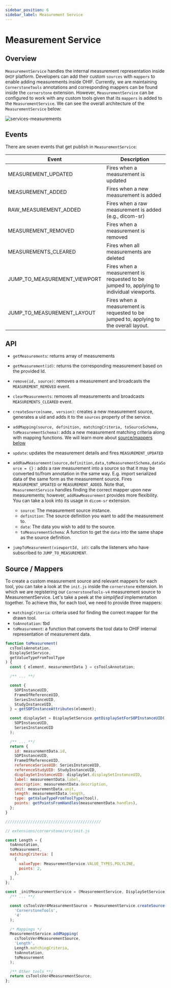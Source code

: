 ```yaml
---
sidebar_position: 6
sidebar_label: Measurement Service
---
```


# Measurement Service

## Overview

`MeasurementService` handles the internal measurement representation inside
`OHIF` platform. Developers can add their custom `sources` with `mappers` to
enable adding measurements inside OHIF. Currently, we are maintaining
`CornerstoneTools` annotations and corresponding mappers can be found inside the
`cornerstone` extension. However, `MeasurementService` can be configured to work
with any custom tools given that its `mappers` is added to the
`MeasurementService`. We can see the overall architecture of the
`MeasurementService` below:

![services-measurements](../../../assets/img/services-measurements.png)

## Events

There are seven events that get publish in `MeasurementService`:

| Event                 | Description                                            |
| --------------------- | ------------------------------------------------------ |
| MEASUREMENT_UPDATED   | Fires when a measurement is updated                    |
| MEASUREMENT_ADDED     | Fires when a new measurement is added                  |
| RAW_MEASUREMENT_ADDED | Fires when a raw measurement is added (e.g., dicom-sr) |
| MEASUREMENT_REMOVED   | Fires when a measurement is removed                    |
| MEASUREMENTS_CLEARED  | Fires when all measurements are deleted                |
| JUMP_TO_MEASUREMENT_VIEWPORT   | Fires when a measurement is requested to be jumped to, applying to individual viewports. |
| JUMP_TO_MEASUREMENT_LAYOUT   | Fires when a measurement is requested to be jumped to, applying to the overall layout. |

## API

- `getMeasurements`: returns array of measurements

- `getMeasurement(id)`: returns the corresponding measurement based on the
  provided Id.

- `remove(id, source)`: removes a measurement and broadcasts the
  `MEASUREMENT_REMOVED` event.

- `clearMeasurements`: removes all measurements and broadcasts
  `MEASUREMENTS_CLEARED` event.

- `createSource(name, version)`: creates a new measurement source, generates a
  uid and adds it to the `sources` property of the service.

- `addMapping(source, definition, matchingCriteria, toSourceSchema, toMeasurementSchema)`:
  adds a new measurement matching criteria along with mapping functions. We will
  learn more about [source/mappers below](#source--mappers)

- `update`: updates the measurement details and fires `MEASUREMENT_UPDATED`

- `addRawMeasurement(source,definition,data,toMeasurementSchema,dataSource = {}`
  : adds a raw measurement into a source so that it may be converted to/from
  annotation in the same way. E.g. import serialized data of the same form as
  the measurement source. Fires `MEASUREMENT_UPDATED` or `MEASUREMENT_ADDED`.
  Note that, `MeasurementService` handles finding the correct mapper upon new
  measurements; however, `addRawMeasurement` provides more flexibility. You can
  take a look into its usage in `dicom-sr` extension.

  - `source`: The measurement source instance.
  - `definition`: The source definition you want to add the measurement to.
  - `data`: The data you wish to add to the source.
  - `toMeasurementSchema`: A function to get the `data` into the same shape as
    the source definition.

- `jumpToMeasurement(viewportId, id)`: calls the listeners who have
  subscribed to `JUMP_TO_MEASUREMENT`.

## Source / Mappers

To create a custom measurement source and relevant mappers for each tool, you
can take a look at the `init.js` inside the `cornerstone` extension. In which we
are registering our `CornerstoneTools-v4` measurement source to
MeasurementService. Let's take a peek at the _simplified_ implementation
together. To achieve this, for each tool, we need to provide three mappers:

- `matchingCriteria`: criteria used for finding the correct mapper for the drawn
  tool.
- `toAnnotation`: tbd
- `toMeasurement`: a function that converts the tool data to OHIF internal
  representation of measurement data.

```js title="extensions/cornerstone/src/utils/measurementServiceMappings/Length.js"
function toMeasurement(
  csToolsAnnotation,
  DisplaySetService,
  getValueTypeFromToolType
) {
  const { element, measurementData } = csToolsAnnotation;

  /** ... **/

  const {
    SOPInstanceUID,
    FrameOfReferenceUID,
    SeriesInstanceUID,
    StudyInstanceUID,
  } = getSOPInstanceAttributes(element);

  const displaySet = DisplaySetService.getDisplaySetForSOPInstanceUID(
    SOPInstanceUID,
    SeriesInstanceUID
  );

  /** ... **/
  return {
    id: measurementData.id,
    SOPInstanceUID,
    FrameOfReferenceUID,
    referenceSeriesUID: SeriesInstanceUID,
    referenceStudyUID: StudyInstanceUID,
    displaySetInstanceUID: displaySet.displaySetInstanceUID,
    label: measurementData.label,
    description: measurementData.description,
    unit: measurementData.unit,
    length: measurementData.length,
    type: getValueTypeFromToolType(tool),
    points: getPointsFromHandles(measurementData.handles),
  };
}

//////////////////////////////////////////

// extensions/cornerstone/src/init.js

const Length = {
  toAnnotation,
  toMeasurement,
  matchingCriteria: [
    {
      valueType: MeasurementService.VALUE_TYPES.POLYLINE,
      points: 2,
    },
  ],
};

const _initMeasurementService = (MeasurementService, DisplaySetService) => {
  /** ... **/

  const csToolsVer4MeasurementSource = MeasurementService.createSource(
    'CornerstoneTools',
    '4'
  );

  /* Mappings */
  MeasurementService.addMapping(
    csToolsVer4MeasurementSource,
    'Length',
    Length.matchingCriteria,
    toAnnotation,
    toMeasurement
  );

  /** Other tools **/
  return csToolsVer4MeasurementSource;
};
```
